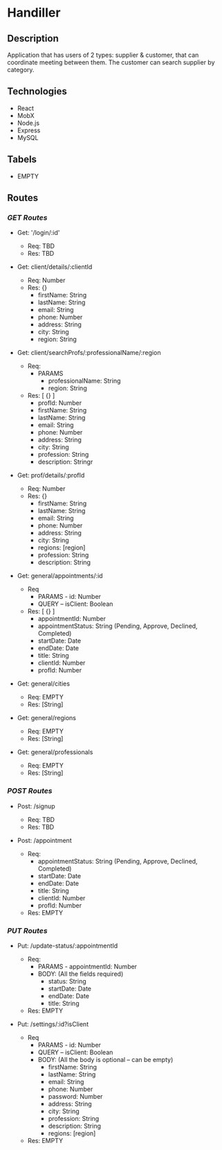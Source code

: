 # Handiller

## **Description**
Application that has users of 2 types: supplier & customer, that can coordinate meeting between them. The customer can search supplier by category.

## **Technologies**
*	React
*	MobX
*	Node.js
*	Express
*	MySQL

## **Tabels**

* EMPTY

## **Routes**

### *GET Routes*
* Get: '/login/:id' 
    * Req: TBD
    * Res: TBD

* Get: client/details/:clientId
    * Req: Number
    * Res: {}
	    * firstName: String
	    * lastName: String
	    * email: String
	    * phone: Number
	    * address: String
	    * city: String
        * region: String

* Get: client/searchProfs/:professionalName/:region
    * Req:  
        * PARAMS
            * professionalName: String
            * region: String
    * Res: [ {} ]
        * profId: Number
        * firstName: String
        * lastName: String
        * email: String
        * phone: Number
        * address: String
        * city: String
        * profession: String
        * description: Stringr

* Get: prof/details/:profId
    * Req: Number
    * Res: {}
	    * firstName: String
	    * lastName: String
	    * email: String
	    * phone: Number
	    * address: String
	    * city: String
        * regions: [region]
	    * profession: String
	    * description: String
        
* Get: general/appointments/:id
    * Req
        * PARAMS - id: Number
        * QUERY – isClient: Boolean
    * Res: [ {} ]
        * appointmentId: Number
        * appointmentStatus: String (Pending, Approve, Declined, Completed)
        * startDate: Date
        * endDate: Date
        * title: String
        * clientId: Number
        * profId: Number

* Get: general/cities
    * Req: EMPTY
    * Res: [String]

* Get: general/regions
    * Req: EMPTY
    * Res: [String]

* Get: general/professionals
    * Req: EMPTY
    * Res: [String]


### *POST Routes*

* Post: /signup
    * Req: TBD
    * Res: TBD


* Post: /appointment
    * Req: 
        * appointmentStatus: String (Pending, Approve, Declined, Completed)
        * startDate: Date
        * endDate: Date
        * title: String
        * clientId: Number
        * profId: Number
    * Res: EMPTY

### *PUT Routes*
* Put: /update-status/:appointmentId
    * Req: 
        * PARAMS - appointmentId: Number
        * BODY: (All the fields required)
            * status: String
            * startDate: Date
            * endDate: Date
            * title: String
    * Res: EMPTY

* Put: /settings/:id?isClient
    * Req
        * PARAMS - id: Number
        * QUERY – isClient: Boolean
        * BODY: (All the body is optional – can be empty)
            * firstName: String
            * lastName: String
            * email: String
            * phone: Number
            * password: Number
            * address: String
            * city: String
            * profession: String
            * description: String
            * regions: [region]
    * Res: EMPTY
